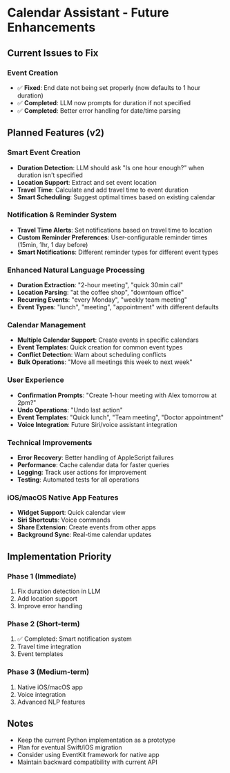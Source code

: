 # Calendar Assistant - Future Enhancements

## Current Issues to Fix

### Event Creation

- ✅ **Fixed**: End date not being set properly (now defaults to 1 hour duration)
- ✅ **Completed**: LLM now prompts for duration if not specified
- ✅ **Completed**: Better error handling for date/time parsing

## Planned Features (v2)

### Smart Event Creation

- **Duration Detection**: LLM should ask "Is one hour enough?" when duration isn't specified
- **Location Support**: Extract and set event location
- **Travel Time**: Calculate and add travel time to event duration
- **Smart Scheduling**: Suggest optimal times based on existing calendar

### Notification & Reminder System

- **Travel Time Alerts**: Set notifications based on travel time to location
- **Custom Reminder Preferences**: User-configurable reminder times (15min, 1hr, 1 day before)
- **Smart Notifications**: Different reminder types for different event types

### Enhanced Natural Language Processing

- **Duration Extraction**: "2-hour meeting", "quick 30min call"
- **Location Parsing**: "at the coffee shop", "downtown office"
- **Recurring Events**: "every Monday", "weekly team meeting"
- **Event Types**: "lunch", "meeting", "appointment" with different defaults

### Calendar Management

- **Multiple Calendar Support**: Create events in specific calendars
- **Event Templates**: Quick creation for common event types
- **Conflict Detection**: Warn about scheduling conflicts
- **Bulk Operations**: "Move all meetings this week to next week"

### User Experience

- **Confirmation Prompts**: "Create 1-hour meeting with Alex tomorrow at 2pm?"
- **Undo Operations**: "Undo last action"
- **Event Templates**: "Quick lunch", "Team meeting", "Doctor appointment"
- **Voice Integration**: Future Siri/voice assistant integration

### Technical Improvements

- **Error Recovery**: Better handling of AppleScript failures
- **Performance**: Cache calendar data for faster queries
- **Logging**: Track user actions for improvement
- **Testing**: Automated tests for all operations

### iOS/macOS Native App Features

- **Widget Support**: Quick calendar view
- **Siri Shortcuts**: Voice commands
- **Share Extension**: Create events from other apps
- **Background Sync**: Real-time calendar updates

## Implementation Priority

### Phase 1 (Immediate)

1. Fix duration detection in LLM
2. Add location support
3. Improve error handling

### Phase 2 (Short-term)

1. ✅ Completed: Smart notification system
2. Travel time integration
3. Event templates

### Phase 3 (Medium-term)

1. Native iOS/macOS app
2. Voice integration
3. Advanced NLP features

## Notes

- Keep the current Python implementation as a prototype
- Plan for eventual Swift/iOS migration
- Consider using EventKit framework for native app
- Maintain backward compatibility with current API
